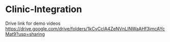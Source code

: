 # Clinic-Integration


Drive link for demo videos https://drive.google.com/drive/folders/1kCvCclA4ZeNVnLINWaAHf3jmcAYcMat9?usp=sharing
